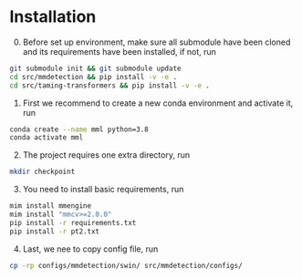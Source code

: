 # Installation
0. Before set up environment, make sure all submodule have been cloned and its requirements have been installed, if not, run
```bash
git submodule init && git submodule update
cd src/mmdetection && pip install -v -e .
cd src/taming-transformers && pip install -v -e .
```

1. First we recommend to create a new conda environment and activate it, run
```bash
conda create --name mml python=3.8
conda activate mml
```

2. The project requires one extra directory, run
```bash
mkdir checkpoint
```

3. You need to install basic requirements, run
```bash
mim install mmengine
mim install "mmcv>=2.0.0"
pip install -r requirements.txt
pip install -r pt2.txt
```

4. Last, we nee to copy config file, run
```bash
cp -rp configs/mmdetection/swin/ src/mmdetection/configs/
```

